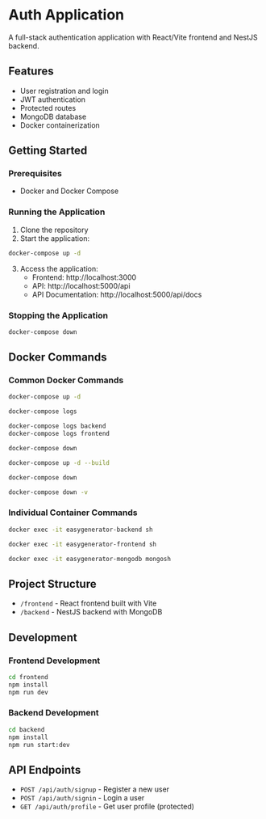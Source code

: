 # Auth Application

A full-stack authentication application with React/Vite frontend and NestJS backend.

## Features

- User registration and login
- JWT authentication
- Protected routes
- MongoDB database
- Docker containerization

## Getting Started

### Prerequisites

- Docker and Docker Compose

### Running the Application

1. Clone the repository
2. Start the application:

```bash
docker-compose up -d
```

3. Access the application:
   - Frontend: http://localhost:3000
   - API: http://localhost:5000/api
   - API Documentation: http://localhost:5000/api/docs

### Stopping the Application

```bash
docker-compose down
```

## Docker Commands

### Common Docker Commands

```bash
docker-compose up -d

docker-compose logs

docker-compose logs backend
docker-compose logs frontend

docker-compose down

docker-compose up -d --build

docker-compose down

docker-compose down -v
```

### Individual Container Commands

```bash
docker exec -it easygenerator-backend sh

docker exec -it easygenerator-frontend sh

docker exec -it easygenerator-mongodb mongosh
```

## Project Structure

- `/frontend` - React frontend built with Vite
- `/backend` - NestJS backend with MongoDB

## Development

### Frontend Development

```bash
cd frontend
npm install
npm run dev
```

### Backend Development

```bash
cd backend
npm install
npm run start:dev
```

## API Endpoints

- `POST /api/auth/signup` - Register a new user
- `POST /api/auth/signin` - Login a user
- `GET /api/auth/profile` - Get user profile (protected)